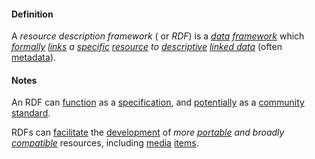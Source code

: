 #### Definition

A *resource description framework* ( or *RDF*) is a *[data](https://github.com/gcassel/Modular-Organization-Terminology/blob/master/terms/data.md) [framework](https://github.com/gcassel/Modular-Organization-Terminology/blob/master/terms/framework.md)* which *[formally](https://github.com/gcassel/Modular-Organization-Terminology/blob/master/terms/form.md) [links](https://github.com/gcassel/Modular-Organization-Terminology/blob/master/terms/link.md) a [specific](https://github.com/gcassel/Modular-Organization-Terminology/blob/master/terms/specific.md) [resource](https://github.com/gcassel/Modular-Organization-Terminology/blob/master/terms/resource.md) to [descriptive](https://github.com/gcassel/Modular-Organization-Terminology/blob/master/terms/describe.md)  [linked data](https://github.com/gcassel/Modular-Organization-Terminology/blob/master/terms/linked-data.md)* (often [metadata](https://github.com/gcassel/Modular-Organization-Terminology/blob/master/compound-terms/metadata.md)).

#### Notes

An RDF can [function](https://github.com/gcassel/Modular-Organization-Terminology/blob/master/terms/function.md) as a [specification](https://github.com/gcassel/Modular-Organization-Terminology/blob/master/terms/specification.md), and [potentially](https://github.com/gcassel/Modular-Organization-Terminology/blob/master/terms/potential.md) as a [community](https://github.com/gcassel/Modular-Organization-Terminology/blob/master/terms/community.md) [standard](https://github.com/gcassel/Modular-Organization-Terminology/blob/master/terms/standard.md).

RDFs can [facilitate](https://github.com/gcassel/Modular-Organization-Terminology/blob/master/terms/facilitate.md) the [development](https://github.com/gcassel/Modular-Organization-Terminology/blob/master/terms/develop.md) of *more [portable](https://github.com/gcassel/Modular-Organization-Terminology/blob/master/terms/portable.md) and broadly [compatible](https://github.com/gcassel/Modular-Organization-Terminology/blob/master/terms/compatible.md)* resources, including [media](https://github.com/gcassel/Modular-Organization-Terminology/blob/master/terms/media.md) [items](https://github.com/gcassel/Modular-Organization-Terminology/blob/master/terms/item.md).

